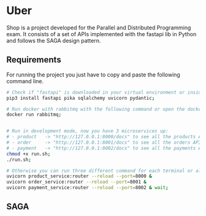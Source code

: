 # Uber
Shop is a project developed for the Parallel and Distributed Programming exam. It consists of a set of APIs implemented with the fastapi lib in Python and follows the SAGA design pattern.

## Requirements
For running the project you just have to copy and paste the following command line.

```bash
# Check if "fastapi" is downloaded in your virtual environment or inside your global environment.
pip3 install fastapi pika sqlalchemy uvicorn pydantic;

# Run docker with rabbitmq with the following command or open the docker desktop and use it to run rabbitmq.
docker run rabbitmq;


# Run in development mode, now you have 3 microservices up: 
# - product   -> "http://127.0.0.1:8000/docs" to see all the products APIs.
# - order     -> "http://127.0.0.1:8001/docs" to see all the orders APIs.
# - payment   -> "http://127.0.0.1:8002/docs" to see all the payments APIs.
chmod +x run.sh;
./run.sh;

# Otherwise you can run three different command for each terminal or all in one.
uvicorn product_service:router --reload --port=8000 &
uvicorn order_service:router --reload --port=8001 &
uvicorn payment_service:router --reload --port=8002 & wait;
```

## SAGA
